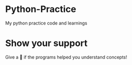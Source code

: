 # Python-Practice
My python practice code and learnings

# Show your support
Give a 🌟 if the programs helped you understand concepts!



